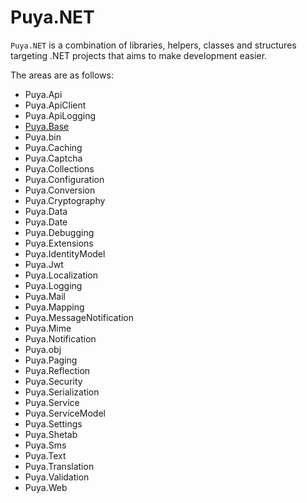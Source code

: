 # Puya.NET
`Puya.NET` is a combination of libraries, helpers, classes and structures targeting .NET projects that aims to make development easier.

The areas are as follows:

- Puya.Api
- Puya.ApiClient
- Puya.ApiLogging
- [Puya.Base](https://github.com/puyacodes/Puya.NET/blob/main/Docs/Puya.Base.md)
- Puya.bin
- Puya.Caching
- Puya.Captcha
- Puya.Collections
- Puya.Configuration
- Puya.Conversion
- Puya.Cryptography
- Puya.Data
- Puya.Date
- Puya.Debugging
- Puya.Extensions
- Puya.IdentityModel
- Puya.Jwt
- Puya.Localization
- Puya.Logging
- Puya.Mail
- Puya.Mapping
- Puya.MessageNotification
- Puya.Mime
- Puya.Notification
- Puya.obj
- Puya.Paging
- Puya.Reflection
- Puya.Security
- Puya.Serialization
- Puya.Service
- Puya.ServiceModel
- Puya.Settings
- Puya.Shetab
- Puya.Sms
- Puya.Text
- Puya.Translation
- Puya.Validation
- Puya.Web
